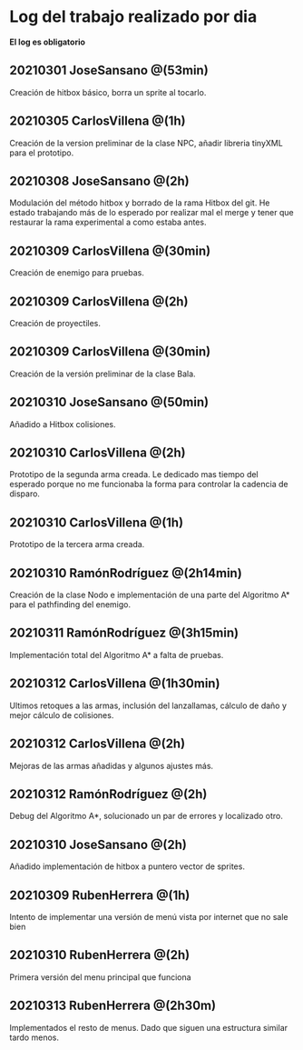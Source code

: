 # Log del trabajo realizado por dia
**El log es obligatorio**

## 20210301 JoseSansano @(53min)
Creación de hitbox básico, borra un sprite al tocarlo.

## 20210305 CarlosVillena @(1h)
Creación de la version preliminar de la clase NPC, añadir libreria tinyXML para el prototipo.

## 20210308 JoseSansano @(2h)
Modulación del método hitbox y borrado de la rama Hitbox del git. He estado trabajando más de lo esperado por realizar mal el merge y tener que restaurar la rama experimental a como estaba antes.

## 20210309 CarlosVillena @(30min)
Creación de enemigo para pruebas.

## 20210309 CarlosVillena @(2h)
Creación de proyectiles.

## 20210309 CarlosVillena @(30min)
Creación de la versión preliminar de la clase Bala.

## 20210310 JoseSansano @(50min)
Añadido a Hitbox colisiones.

## 20210310 CarlosVillena @(2h)
Prototipo de la segunda arma creada. Le dedicado mas tiempo del esperado porque no me funcionaba la forma para controlar la cadencia de disparo.

## 20210310 CarlosVillena @(1h)
Prototipo de la tercera arma creada.

## 20210310 RamónRodríguez @(2h14min)
Creación de la clase Nodo e implementación de una parte del Algoritmo A* para el pathfinding del enemigo.

## 20210311 RamónRodríguez @(3h15min)
Implementación total del Algoritmo A* a falta de pruebas.

## 20210312 CarlosVillena @(1h30min)
Ultimos retoques a las armas, inclusión del lanzallamas, cálculo de daño y mejor cálculo de colisiones.

## 20210312 CarlosVillena @(2h)
Mejoras de las armas añadidas y algunos ajustes más.

## 20210312 RamónRodríguez @(2h)
Debug del Algoritmo A*, solucionado un par de errores y localizado otro.

## 20210310 JoseSansano @(2h)
Añadido implementación de hitbox a puntero vector de sprites.

## 20210309 RubenHerrera @(1h)
Intento de implementar una versión de menú vista por internet que no sale bien

## 20210310 RubenHerrera @(2h)
Primera versión del menu principal que funciona

## 20210313 RubenHerrera @(2h30m)
Implementados el resto de menus. Dado que siguen una estructura similar tardo menos.
